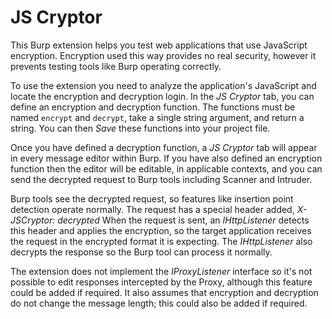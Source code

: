 # JS Cryptor

This Burp extension helps you test web applications that use JavaScript encryption. Encryption used this way provides no real security, however it prevents testing tools like Burp operating correctly.

To use the extension you need to analyze the application's JavaScript and locate the encryption and decryption login. In the *JS Cryptor* tab, you can define an encryption and decryption function. The functions must be named `encrypt` and `decrypt`, take a single string argument, and return a string. You can then *Save* these functions into your project file.

Once you have defined a decryption function, a *JS Cryptor* tab will appear in every message editor within Burp. If you have also defined an encryption function then the editor will be editable, in applicable contexts, and you can send the decrypted request to Burp tools including Scanner and Intruder.

Burp tools see the decrypted request, so features like insertion point detection operate normally. The request has a special header added, *X-JSCryptor: decrypted* When the request is sent, an *IHttpListener* detects this header and applies the encryption, so the target application receives the request in the encrypted format it is expecting. The *IHttpListener* also decrypts the response so the Burp tool can process it normally.

The extension does not implement the *IProxyListener* interface so it's not possible to edit responses intercepted by the Proxy, although this feature could be added if required. It also assumes that encryption and decryption do not change the message length; this could also be added if required.